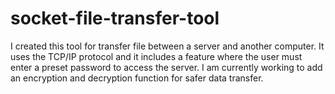 # socket-file-transfer-tool

I created this tool for transfer file between a server and another computer. It uses the TCP/IP protocol and it includes a feature where the user must enter a preset password to access the server. I am currently working to add an encryption and decryption function for safer data transfer.
